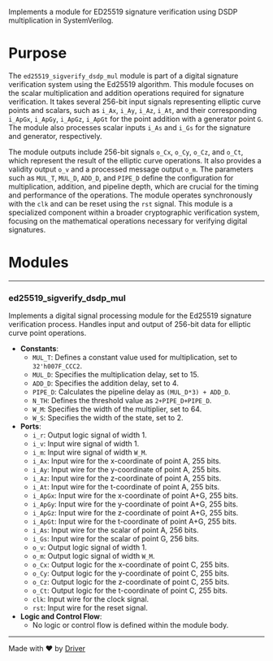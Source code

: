 <!--------------------------------------------------------------------------------->
<!-- IMPORTANT: This file is auto-generated by Driver (https://driver.ai). -------->
<!-- Manual edits may be overwritten on future commits. --------------------------->
<!--------------------------------------------------------------------------------->

Implements a module for ED25519 signature verification using DSDP multiplication in SystemVerilog.

# Purpose
The `ed25519_sigverify_dsdp_mul` module is part of a digital signature verification system using the Ed25519 algorithm. This module focuses on the scalar multiplication and addition operations required for signature verification. It takes several 256-bit input signals representing elliptic curve points and scalars, such as `i_Ax`, `i_Ay`, `i_Az`, `i_At`, and their corresponding `i_ApGx`, `i_ApGy`, `i_ApGz`, `i_ApGt` for the point addition with a generator point `G`. The module also processes scalar inputs `i_As` and `i_Gs` for the signature and generator, respectively.

The module outputs include 256-bit signals `o_Cx`, `o_Cy`, `o_Cz`, and `o_Ct`, which represent the result of the elliptic curve operations. It also provides a validity output `o_v` and a processed message output `o_m`. The parameters such as `MUL_T`, `MUL_D`, `ADD_D`, and `PIPE_D` define the configuration for multiplication, addition, and pipeline depth, which are crucial for the timing and performance of the operations. The module operates synchronously with the `clk` and can be reset using the `rst` signal. This module is a specialized component within a broader cryptographic verification system, focusing on the mathematical operations necessary for verifying digital signatures.
# Modules

---
### ed25519\_sigverify\_dsdp\_mul
Implements a digital signal processing module for the Ed25519 signature verification process. Handles input and output of 256-bit data for elliptic curve point operations.
- **Constants**:
    - ``MUL_T``: Defines a constant value used for multiplication, set to `32'h007F_CCC2`.
    - ``MUL_D``: Specifies the multiplication delay, set to 15.
    - ``ADD_D``: Specifies the addition delay, set to 4.
    - ``PIPE_D``: Calculates the pipeline delay as `(MUL_D*3) + ADD_D`.
    - ``N_TH``: Defines the threshold value as `2+PIPE_D+PIPE_D`.
    - ``W_M``: Specifies the width of the multiplier, set to 64.
    - ``W_S``: Specifies the width of the state, set to 2.
- **Ports**:
    - ``i_r``: Output logic signal of width 1.
    - ``i_v``: Input wire signal of width 1.
    - ``i_m``: Input wire signal of width `W_M`.
    - ``i_Ax``: Input wire for the x-coordinate of point A, 255 bits.
    - ``i_Ay``: Input wire for the y-coordinate of point A, 255 bits.
    - ``i_Az``: Input wire for the z-coordinate of point A, 255 bits.
    - ``i_At``: Input wire for the t-coordinate of point A, 255 bits.
    - ``i_ApGx``: Input wire for the x-coordinate of point A+G, 255 bits.
    - ``i_ApGy``: Input wire for the y-coordinate of point A+G, 255 bits.
    - ``i_ApGz``: Input wire for the z-coordinate of point A+G, 255 bits.
    - ``i_ApGt``: Input wire for the t-coordinate of point A+G, 255 bits.
    - ``i_As``: Input wire for the scalar of point A, 256 bits.
    - ``i_Gs``: Input wire for the scalar of point G, 256 bits.
    - ``o_v``: Output logic signal of width 1.
    - ``o_m``: Output logic signal of width `W_M`.
    - ``o_Cx``: Output logic for the x-coordinate of point C, 255 bits.
    - ``o_Cy``: Output logic for the y-coordinate of point C, 255 bits.
    - ``o_Cz``: Output logic for the z-coordinate of point C, 255 bits.
    - ``o_Ct``: Output logic for the t-coordinate of point C, 255 bits.
    - ``clk``: Input wire for the clock signal.
    - ``rst``: Input wire for the reset signal.
- **Logic and Control Flow**:
    - No logic or control flow is defined within the module body.



---
Made with ❤️ by [Driver](https://www.driver.ai/)